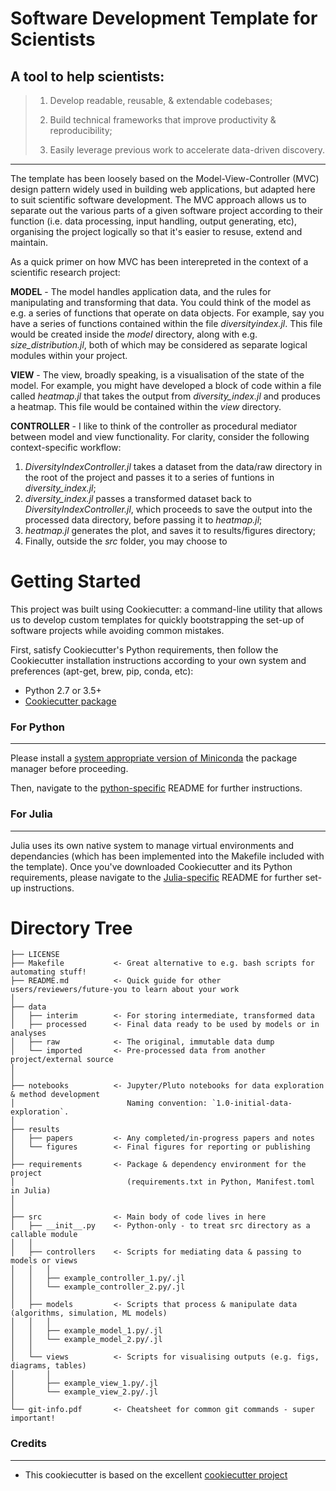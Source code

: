 # Software Development Template for Scientists

## A tool to help scientists:

> 1.  Develop readable, reusable, & extendable codebases;
>
> 2.  Build technical frameworks that improve productivity & reproducibility;
>
> 3.  Easily leverage previous work to accelerate data-driven discovery.

---

The template has been loosely based on the Model-View-Controller (MVC) design pattern widely used in building web applications, but adapted here to suit scientific software development. The MVC approach allows us to separate out the various parts of a given software project according to their function (i.e. data processing, input handling, output generating, etc), organising the project logically so that it's easier to resuse, extend and maintain. 

As a quick primer on how MVC has been interepreted in the context of a scientific research project:

**MODEL** - 
The model handles application data, and the rules for manipulating and transforming that data. You could think of the model as e.g. a series of functions that operate on data objects. For example, say you have a series of functions contained within the file *diversityindex.jl*. This file would be created inside the *model* directory, along with e.g. *size_distribution.jl*, both of which may be considered as separate logical modules within your project.

**VIEW** - 
The view, broadly speaking, is a visualisation of the state of the model. For example, you might have developed a block of code within a file called *heatmap.jl* that takes the output from *diversity_index.jl* and produces a heatmap. This file would be contained within the *view* directory.

**CONTROLLER** - 
I like to think of the controller as procedural mediator between model and view functionality. For clarity, consider the following context-specific workflow:

1. _DiversityIndexController.jl_ takes a dataset from the data/raw directory in the root of the project and passes it to a series of funtions in _diversity_index.jl_;
2. _diversity_index.jl_ passes a transformed dataset back to _DiversityIndexController.jl_, which proceeds to save the output into the processed data directory, before passing it to _heatmap.jl_;
3. _heatmap.jl_ generates the plot, and saves it to results/figures directory;
4. Finally, outside the *src* folder, you may choose to 

# Getting Started

This project was built using Cookiecutter: a command-line utility that allows us to develop custom templates for quickly bootstrapping the set-up of software projects while avoiding common mistakes.

First, satisfy Cookiecutter's Python requirements, then follow the Cookiecutter installation instructions according to your own system and preferences (apt-get, brew, pip, conda, etc):

- Python 2.7 or 3.5+
- [Cookiecutter package](http://cookiecutter.readthedocs.org/en/latest/installation.html)

### For Python
---

Please install a [system appropriate version of Miniconda](https://conda.io/projects/conda/en/latest/user-guide/install/index.html) the package manager before proceeding.

Then, navigate to the [python-specific](https://github.com/teatauri/cookiecutter-for-scientists/tree/master/python) README for further instructions.

### For Julia
---

Julia uses its own native system to manage virtual environments and dependancies (which has been implemented into the Makefile included with the template). Once you've downloaded Cookiecutter and its Python requirements, please navigate to the [Julia-specific](https://github.com/teatauri/cookiecutter-for-scientists/tree/master/julia) README for further set-up instructions.

# Directory Tree

    ├── LICENSE
    ├── Makefile           <- Great alternative to e.g. bash scripts for automating stuff!
    ├── README.md          <- Quick guide for other users/reviewers/future-you to learn about your work
    │ 
    ├── data
    │   ├── interim        <- For storing intermediate, transformed data
    │   ├── processed      <- Final data ready to be used by models or in analyses
    │   ├── raw            <- The original, immutable data dump
    │   └── imported       <- Pre-processed data from another project/external source
    │
    │
    ├── notebooks          <- Jupyter/Pluto notebooks for data exploration & method development
    │                         Naming convention: `1.0-initial-data-exploration`.
    │
    ├── results
    │   ├── papers         <- Any completed/in-progress papers and notes
    │   └── figures        <- Final figures for reporting or publishing
    │
    ├── requirements       <- Package & dependency environment for the project
    │                         (requirements.txt in Python, Manifest.toml in Julia)
    │
    │
    ├── src                <- Main body of code lives in here
    │   ├── __init__.py    <- Python-only - to treat src directory as a callable module
    │   │
    │   ├── controllers    <- Scripts for mediating data & passing to models or views
    │   │   │
    │   │   ├── example_controller_1.py/.jl
    │   │   └── example_controller_2.py/.jl
    │   │
    │   ├── models         <- Scripts that process & manipulate data (algorithms, simulation, ML models)
    │   │   │
    │   │   ├── example_model_1.py/.jl
    │   │   └── example_model_2.py/.jl
    │   │
    │   └── views          <- Scripts for visualising outputs (e.g. figs, diagrams, tables)
    │       │
    │       ├── example_view_1.py/.jl
    │       └── example_view_2.py/.jl
    │
    └── git-info.pdf       <- Cheatsheet for common git commands - super important!

### Credits

---

- This cookiecutter is based on the excellent [cookiecutter project](https://cookiecutter.readthedocs.io/)
